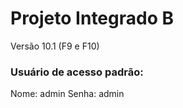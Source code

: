 # Projeto Integrado B
Versão 10.1 (F9 e F10)

### Usuário de acesso padrão:
Nome: admin
Senha: admin
